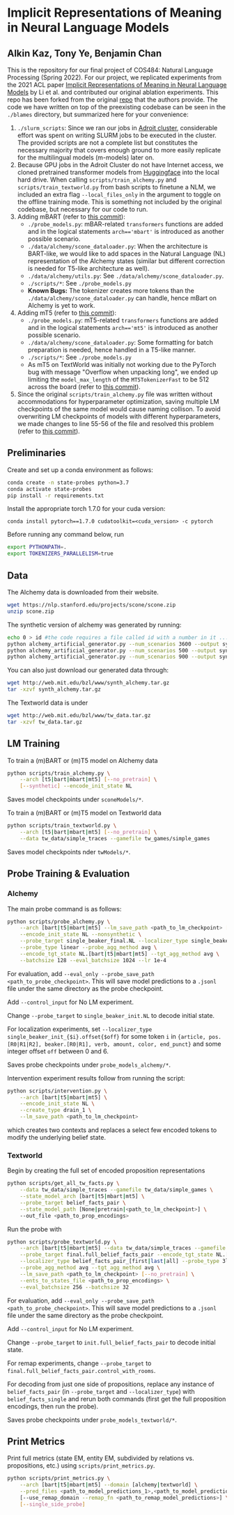 # Implicit Representations of Meaning in Neural Language Models

## Alkin Kaz, Tony Ye, Benjamin Chan

This is the repository for our final project of COS484: Natural Language Processing (Spring 2022). For our project, we replicated experiments from the 2021 ACL paper [Implicit Representations of Meaning in Neural Language Models](https://aclanthology.org/2021.acl-long.143/) by Li et al. and contributed our original ablation experiments. This repo has been forked from the original [repo](https://github.com/belindal/state-probes) that the authors provide. The code we have written on top of the preexisting codebase can be seen in the `./blames` directory, but summarized here for your convenience:

1) `./slurm_scripts`: Since we ran our jobs in [Adroit cluster](https://researchcomputing.princeton.edu/systems/adroit), considerable effort was spent on writing SLURM jobs to be executed in the cluster. The provided scripts are not a complete list but constitutes the necessary majority that covers enough ground to more easily replicate for the multilingual models (m-models) later on.
2) Because GPU jobs in the Adroit Cluster do not have Internet access, we cloned pretrained transformer models from [Huggingface](https://huggingface.co/) into the local hard drive. When calling `scripts/train_alchemy.py` and `scripts/train_textworld.py` from bash scripts to finetune a NLM, we included an extra flag `--local_files_only` in the argument to toggle on the offline training mode. This is something not included by the original codebase, but necessary for our code to run.
3) Adding mBART (refer to [this commit](https://github.com/junzeye/nlp-final-project/commit/8295f4ae870bc9d2227fd27cc84d6a487790e906)):
    - `./probe_models.py`: mBAR-related `transformers` functions are added and in the logical statements `arch=='mbart'` is introduced as another possible scenario.
    - `./data/alchemy/scone_dataloader.py`: When the architecture is BART-like, we would like to add spaces in the Natural Language (NL) representation of the Alchemy states (similar but different correction is needed for T5-like architecture as well).
    - `./data/alchemy/utils.py`: See `./data/alchemy/scone_dataloader.py`.
    - `./scripts/*`: See `./probe_models.py`
    - **Known Bugs:** The tokenizer creates more tokens than the `./data/alchemy/scone_dataloader.py` can handle, hence mBart on Alchemy is yet to work.
4) Adding mT5 (refer to [this commit](https://github.com/junzeye/nlp-final-project/commit/a4a2e2b9e034432ad5e802c52d6060ff8ba2ba70)):
    - `./probe_models.py`: mT5-related `transformers` functions are added and in the logical statements `arch=='mt5'` is introduced as another possible scenario.
    - `./data/alchemy/scone_dataloader.py`: Some formatting for batch preparation is needed, hence handled in a T5-like manner.
    -  `./scripts/*`: See `./probe_models.py`
    -  As mT5 on TextWorld was initially not working due to the PyTorch bug with message "Overflow when unpacking long", we ended up limiting the `model_max_length` of the `MT5TokenizerFast` to be 512 across the board (refer to [this commit](https://github.com/junzeye/nlp-final-project/commit/680cee8a1b9d5d3c1a3fd5b908c66262279e3001)). 
5) Since the original `scripts/train_alchemy.py` file was written without accommodations for hyperparameter optimization, saving multiple LM checkpoints of the same model would cause naming collison. To avoid overwriting LM checkpoints of models with different hyperparameters, we made changes to line 55-56 of the file and resolved this problem (refer to [this commit](https://github.com/junzeye/nlp-final-project/commit/9f48201e49d7d4030219984ec01a9a35978f06aa)).

## Preliminaries
Create and set up a conda environment as follows:
```bash
conda create -n state-probes python=3.7
conda activate state-probes
pip install -r requirements.txt
```

Install the appropriate torch 1.7.0 for your cuda version:
```
conda install pytorch==1.7.0 cudatoolkit=<cuda_version> -c pytorch
```

Before running any command below, run
```bash
export PYTHONPATH=.
export TOKENIZERS_PARALLELISM=true
```


## Data
The Alchemy data is downloaded from their website.
```bash
wget https://nlp.stanford.edu/projects/scone/scone.zip
unzip scone.zip
```
The synthetic version of alchemy was generated by running:
```bash
echo 0 > id #the code requires a file called id with a number in it ...
python alchemy_artificial_generator.py --num_scenarios 3600 --output synth_alchemy_train
python alchemy_artificial_generator.py --num_scenarios 500 --output synth_alchemy_dev
python alchemy_artificial_generator.py --num_scenarios 900 --output synth_alchemy_test
```
You can also just download our generated data through:
```bash
wget http://web.mit.edu/bzl/www/synth_alchemy.tar.gz
tar -xzvf synth_alchemy.tar.gz
```

The Textworld data is under
```bash
wget http://web.mit.edu/bzl/www/tw_data.tar.gz
tar -xzvf tw_data.tar.gz
```


## LM Training
To train a (m)BART or (m)T5 model on Alchemy data
```bash
python scripts/train_alchemy.py \
    --arch [t5|bart|mbart|mt5] [--no_pretrain] \
    [--synthetic] --encode_init_state NL
```
Saves model checkpoints under `sconeModels/*`.

To train a (m)BART or (m)T5 model on Textworld data
```bash
python scripts/train_textworld.py \
    --arch [t5|bart|mbart|mt5] [--no_pretrain] \
    --data tw_data/simple_traces --gamefile tw_games/simple_games
```
Saves model checkpoints nder `twModels/*`.


## Probe Training & Evaluation
### Alchemy
The main probe command is as follows:
```bash
python scripts/probe_alchemy.py \
    --arch [bart|t5|mbart|mt5] --lm_save_path <path_to_lm_checkpoint> [--no_pretrain] \
    --encode_init_state NL --nonsynthetic \
    --probe_target single_beaker_final.NL --localizer_type single_beaker_init_full \
    --probe_type linear --probe_agg_method avg \
    --encode_tgt_state NL.[bart|t5|mbart|mt5] --tgt_agg_method avg \
    --batchsize 128 --eval_batchsize 1024 --lr 1e-4
```
For evaluation, add `--eval_only --probe_save_path <path_to_probe_checkpoint>`. This will save model predictions to a `.jsonl` file under the same directory as the probe checkpoint.

Add `--control_input` for No LM experiment.

Change `--probe_target` to `single_beaker_init.NL` to decode initial state.

For localization experiments, set `--localizer_type single_beaker_init_{$i}.offset{$off}` for some token `i` in `{article, pos.[R0|R1|R2], beaker.[R0|R1], verb, amount, color, end_punct}` and some integer offset `off` between 0 and 6.

Saves probe checkpoints under `probe_models_alchemy/*`.

Intervention experiment results follow from running the script:
```bash
python scripts/intervention.py \
    --arch [bart|t5|mbart|mt5] \
    --encode_init_state NL \
    --create_type drain_1 \
    --lm_save_path <path_to_lm_checkpoint>
```
which creates two contexts and replaces a select few encoded tokens to modify the underlying belief state.

### Textworld
Begin by creating the full set of encoded proposition representations 
```bash
python scripts/get_all_tw_facts.py \
    --data tw_data/simple_traces --gamefile tw_data/simple_games \
    --state_model_arch [bart|t5|mbart|mt5] \
    --probe_target belief_facts_pair \
    --state_model_path [None|pretrain|<path_to_lm_checkpoint>] \
    --out_file <path_to_prop_encodings>
```

Run the probe with
```bash
python scripts/probe_textworld.py \
    --arch [bart|t5|mbart|mt5] --data tw_data/simple_traces --gamefile tw_data/simple_games \
    --probe_target final.full_belief_facts_pair --encode_tgt_state NL.[bart|t5|mbart|mt5] \
    --localizer_type belief_facts_pair_[first|last|all] --probe_type 3linear_classify \
    --probe_agg_method avg --tgt_agg_method avg \
    --lm_save_path <path_to_lm_checkpoint> [--no_pretrain] \
    --ents_to_states_file <path_to_prop_encodings> \
    --eval_batchsize 256 --batchsize 32
```
For evaluation, add `--eval_only --probe_save_path <path_to_probe_checkpoint>`. This will save model predictions to a `.jsonl` file under the same directory as the probe checkpoint.

Add `--control_input` for No LM experiment.

Change `--probe_target` to `init.full_belief_facts_pair` to decode initial state.

For remap experiments, change `--probe_target` to `final.full_belief_facts_pair.control_with_rooms`.

For decoding from just one side of propositions, replace any instance of `belief_facts_pair` (in `--probe_target` and `--localizer_type`) with `belief_facts_single` and rerun both commands (first get the full proposition encodings, then run the probe).

Saves probe checkpoints under `probe_models_textworld/*`.


## Print Metrics
Print full metrics (state EM, entity EM, subdivided by relations vs. propositions, etc.) using `scripts/print_metrics.py`.
```bash
python scripts/print_metrics.py \
    --arch [bart|t5|mbart|mt5] --domain [alchemy|textworld] \
    --pred_files <path_to_model_predictions_1>,<path_to_model_predictions_2>,<path_to_model_predictions_3>,... \
    [--use_remap_domain --remap_fn <path_to_remap_model_predictions>] \
    [--single_side_probe]
```
